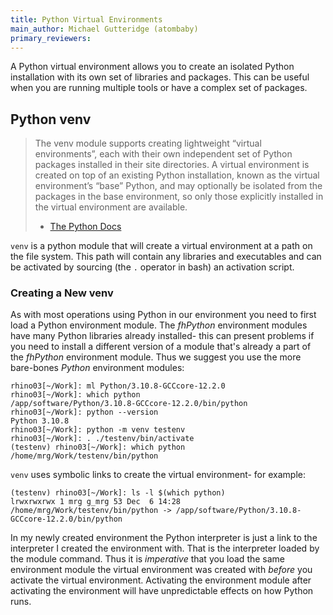 ```yaml
---
title: Python Virtual Environments
main_author: Michael Gutteridge (atombaby)
primary_reviewers:
---
```


A Python virtual environment allows you to create an isolated Python installation with its own set of libraries and packages.  This can be useful when you are running multiple tools or have a complex set of packages.

## Python venv 

> The venv module supports creating lightweight “virtual environments”, each with their own independent set of Python packages installed in their site directories. A virtual environment is created on top of an existing Python installation, known as the virtual environment’s “base” Python, and may optionally be isolated from the packages in the base environment, so only those explicitly installed in the virtual environment are available.
>  - [The Python Docs](https://docs.python.org/3/library/venv.html)

`venv` is a python module that will create a virtual environment at a path on the file system.  This path will contain any libraries and executables and can be activated by sourcing (the `.` operator in bash) an activation script.

### Creating a New venv

As with most operations using Python in our environment you need to first load a Python environment module.  The _fhPython_ environment modules have many Python libraries already installed- this can present problems if you need to install a different version of a module that's already a part of the _fhPython_ environment module.  Thus we suggest you use the more bare-bones _Python_ environment modules:

```shell
rhino03[~/Work]: ml Python/3.10.8-GCCcore-12.2.0
rhino03[~/Work]: which python
/app/software/Python/3.10.8-GCCcore-12.2.0/bin/python
rhino03[~/Work]: python --version
Python 3.10.8
rhino03[~/Work]: python -m venv testenv
rhino03[~/Work]: . ./testenv/bin/activate
(testenv) rhino03[~/Work]: which python
/home/mrg/Work/testenv/bin/python
```

`venv` uses symbolic links to create the virtual environment- for example:

```
(testenv) rhino03[~/Work]: ls -l $(which python)
lrwxrwxrwx 1 mrg g_mrg 53 Dec  6 14:28 /home/mrg/Work/testenv/bin/python -> /app/software/Python/3.10.8-GCCcore-12.2.0/bin/python
```

In my newly created environment the Python interpreter is just a link to the interpreter I created the environment with.  That is the interpreter loaded by the module command.  Thus it is _imperative_ that you load the same environment module the virtual environment was created with _before_ you activate the virtual environment.  Activating the environment module after activating the environment will have unpredictable effects on how Python runs.

